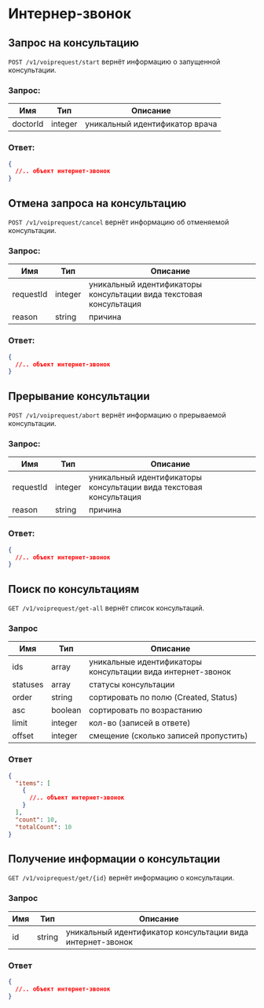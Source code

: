 # Интернер-звонок

## Запрос на консультацию

`POST /v1/voiprequest/start` вернёт информацию о запущенной консультации.

### Запрос:

Имя | Тип | Описание
--- | --- | ---
doctorId | integer | уникальный идентификатор врача

### Ответ:

```json
{
  //.. объект интернет-звонок
}
```

## Отмена запроса на консультацию

`POST /v1/voiprequest/cancel` вернёт информацию об отменяемой консультации.

### Запрос:

Имя | Тип | Описание
--- | --- | ---
requestId | integer | уникальный идентификаторы консультации вида текстовая консультация
reason | string | причина

### Ответ:

```json
{
  //.. объект интернет-звонок
}
```

## Прерывание консультации

`POST /v1/voiprequest/abort` вернёт информацию о прерываемой консультации.

### Запрос:

Имя | Тип | Описание
--- | --- | ---
requestId | integer | уникальный идентификаторы консультации вида текстовая консультация
reason | string | причина

### Ответ:

```json
{
  //.. объект интернет-звонок
}
```

## Поиск по консультациям

`GET /v1/voiprequest/get-all` вернёт список консультаций.

### Запрос

Имя | Тип | Описание
--- | --- | ---
ids | array | уникальные идентификаторы консультации вида интернет-звонок
statuses | array | статусы консультации
order | string | сортировать по полю (Created, Status)
asc | boolean | сортировать по возрастанию
limit | integer | кол-во (записей в ответе)
offset | integer | смещение (сколько записей пропустить)

### Ответ

```json
{
  "items": [
    {
      //.. объект интернет-звонок
    }
  ],
  "count": 10,
  "totalCount": 10
}
```

## Получение информации о консультации

`GET /v1/voiprequest/get/{id}` вернёт информацию о консультации.

### Запрос

Имя | Тип | Описание
--- | --- | ---
id | string | уникальный идентификатор консультации вида интернет-звонок

### Ответ

```json
{
  //.. объект интернет-звонок
}
```